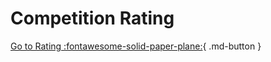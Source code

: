 # Competition Rating

[Go to Rating :fontawesome-solid-paper-plane:](https://rating.xcpcio.com){ .md-button }
